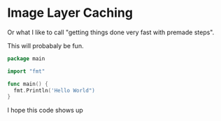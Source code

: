 # Image Layer Caching 

Or what I like to call "getting things done very fast with premade steps".

This will probabaly be fun.

```go
package main

import "fmt"

func main() {
  fmt.Println('Hello World")
}
```

I hope this code shows up
